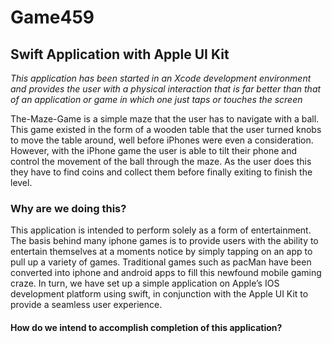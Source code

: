 # Game459

## Swift Application with Apple UI Kit

*This application has been started in an Xcode development environment and provides the user with a physical interaction that is far better than that of an application or game in which one just taps or touches the screen*

The-Maze-Game is a simple maze that the user has to navigate with a ball. This game existed in the form of a wooden table that the user turned knobs to move the table around, well before iPhones were even a consideration. However, with the iPhone game the user is able to tilt their phone and control the movement of the ball through the maze. As the user does this they have to find coins and collect them before finally exiting to finish the level. 

### Why are we doing this?

This application is intended to perform solely as a form of entertainment. The basis behind many iphone games is to provide users with the ability to entertain themselves at a moments notice by simply tapping on an app to pull up a variety of games. Traditional games such as pacMan have been converted into iphone and android apps to fill this newfound mobile gaming craze. In turn, we have set up a simple application on Apple’s IOS development platform using swift, in conjunction with the Apple UI Kit to provide a seamless user experience. 

#### How do we intend to accomplish completion of this application?

